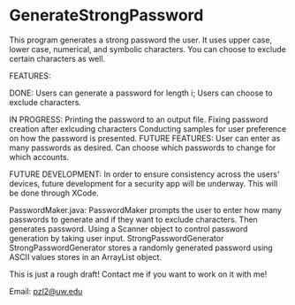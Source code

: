 # GenerateStrongPassword
This program generates a strong password the user.
It uses upper case, lower case, numerical, and symbolic characters.
You can choose to exclude certain characters as well.

FEATURES: 

   DONE:
      Users can generate a password for length i;
      Users can choose to exclude characters.

   IN PROGRESS: 
      Printing the password to an output file.
      Fixing password creation after exlcuding characters
      Conducting samples for user preference on how the password is presented.
   FUTURE FEATURES:
      User can enter as many passwords as desired.
      Can choose which passwords to change for which accounts.

FUTURE DEVELOPMENT:
In order to ensure consistency across the users' devices, future development for a security app will be underway. This will be done through XCode.

PasswordMaker.java:
   PasswordMaker prompts the user to enter how many passwords to generate and if they want to exclude          characters. Then generates password.
      Using a Scanner object to control password generation by taking user input.
StrongPasswordGenerator
   StrongPasswordGenerator stores a randomly generated password using ASCII values stores in an ArrayList      object.

This is just a rough draft! Contact me if you want to work on it with me!

Email: pzl2@uw.edu


